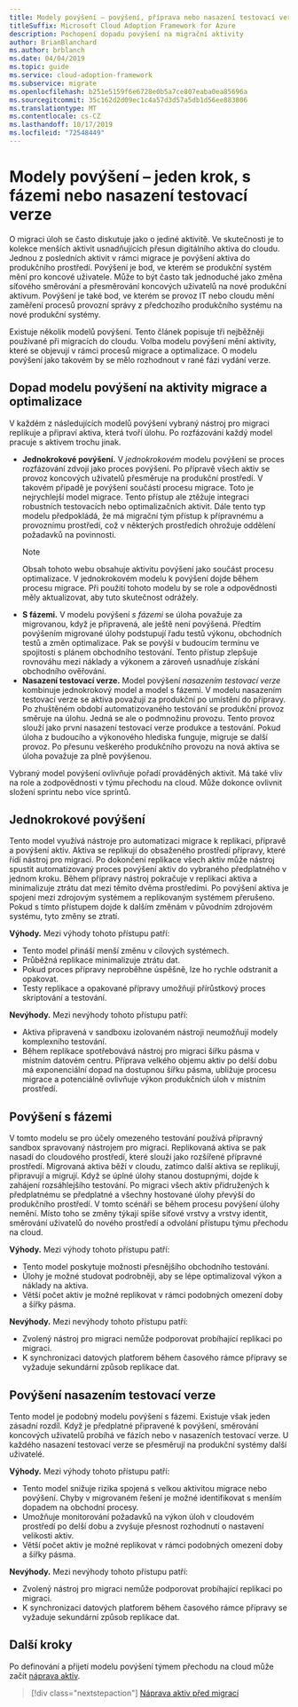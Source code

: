 ```yaml
---
title: Modely povýšení – povýšení, příprava nebo nasazení testovací verze
titleSuffix: Microsoft Cloud Adoption Framework for Azure
description: Pochopení dopadu povýšení na migrační aktivity
author: BrianBlanchard
ms.author: brblanch
ms.date: 04/04/2019
ms.topic: guide
ms.service: cloud-adoption-framework
ms.subservice: migrate
ms.openlocfilehash: b251e5159f6e6728e0b5a7ce807eaba0ea85696a
ms.sourcegitcommit: 35c162d2d09ec1c4a57d3d57a5db1d56ee883806
ms.translationtype: MT
ms.contentlocale: cs-CZ
ms.lasthandoff: 10/17/2019
ms.locfileid: "72548449"
---
```

# <a name="promotion-models---single-step-staged-or-flight"></a>Modely povýšení – jeden krok, s fázemi nebo nasazení testovací verze

O migraci úloh se často diskutuje jako o jediné aktivitě. Ve skutečnosti je to kolekce menších aktivit usnadňujících přesun digitálního aktiva do cloudu. Jednou z posledních aktivit v rámci migrace je povýšení aktiva do produkčního prostředí. Povýšení je bod, ve kterém se produkční systém mění pro koncové uživatele. Může to být často tak jednoduché jako změna síťového směrování a přesměrování koncových uživatelů na nové produkční aktivum. Povýšení je také bod, ve kterém se provoz IT nebo cloudu mění zaměření procesů provozní správy z předchozího produkčního systému na nové produkční systémy.

Existuje několik modelů povýšení. Tento článek popisuje tři nejběžněji používané při migracích do cloudu. Volba modelu povýšení mění aktivity, které se objevují v rámci procesů migrace a optimalizace. O modelu povýšení jako takovém by se mělo rozhodnout v rané fázi vydání verze.

## <a name="impact-of-promotion-model-on-migrate-and-optimize-activities"></a>Dopad modelu povýšení na aktivity migrace a optimalizace

V každém z následujících modelů povýšení vybraný nástroj pro migraci replikuje a připraví aktiva, která tvoří úlohu. Po rozfázování každý model pracuje s aktivem trochu jinak.

- **Jednokrokové povýšení.** V *jednokrokovém* modelu povýšení se proces rozfázování zdvojí jako proces povýšení. Po přípravě všech aktiv se provoz koncových uživatelů přesměruje na produkční prostředí. V takovém případě je povýšení součástí procesu migrace. Toto je nejrychlejší model migrace. Tento přístup ale ztěžuje integraci robustních testovacích nebo optimalizačních aktivit. Dále tento typ modelu předpokládá, že má migrační tým přístup k přípravnému a provoznímu prostředí, což v některých prostředích ohrožuje oddělení požadavků na povinnosti.
  > [!NOTE]
  >Obsah tohoto webu obsahuje aktivitu povýšení jako součást procesu optimalizace. V jednokrokovém modelu k povýšení dojde během procesu migrace. Při použití tohoto modelu by se role a odpovědnosti měly aktualizovat, aby tuto skutečnost odrážely.
- **S fázemi.** V modelu povýšení *s fázemi* se úloha považuje za migrovanou, když je připravená, ale ještě není povýšená. Předtím povýšením migrované úlohy podstupují řadu testů výkonu, obchodních testů a změn optimalizace. Pak se povýší v budoucím termínu ve spojitosti s plánem obchodního testování. Tento přístup zlepšuje rovnováhu mezi náklady a výkonem a zároveň usnadňuje získání obchodního ověřování.
- **Nasazení testovací verze.** Model povýšení *nasazením testovací verze* kombinuje jednokrokový model a model s fázemi. V modelu nasazením testovací verze se aktiva považují za produkční po umístění do přípravy. Po zhuštěném období automatizovaného testování se produkční provoz směruje na úlohu. Jedná se ale o podmnožinu provozu. Tento provoz slouží jako první nasazení testovací verze produkce a testování. Pokud úloha z budoucího a výkonového hlediska funguje, migruje se další provoz. Po přesunu veškerého produkčního provozu na nová aktiva se úloha považuje za plně povýšenou.

Vybraný model povýšení ovlivňuje pořadí prováděných aktivit. Má také vliv na role a zodpovědnosti v týmu přechodu na cloud. Může dokonce ovlivnit složení sprintu nebo více sprintů.

## <a name="single-step-promotion"></a>Jednokrokové povýšení

Tento model využívá nástroje pro automatizaci migrace k replikaci, přípravě a povýšení aktiv. Aktiva se replikují do obsaženého prostředí přípravy, které řídí nástroj pro migraci. Po dokončení replikace všech aktiv může nástroj spustit automatizovaný proces povýšení aktiv do vybraného předplatného v jednom kroku. Během přípravy nástroj pokračuje v replikaci aktiva a minimalizuje ztrátu dat mezi těmito dvěma prostředími. Po povýšení aktiva je spojení mezi zdrojovým systémem a replikovaným systémem přerušeno. Pokud s tímto přístupem dojde k dalším změnám v původním zdrojovém systému, tyto změny se ztratí.

**Výhody.** Mezi výhody tohoto přístupu patří:

- Tento model přináší menší změnu v cílových systémech.
- Průběžná replikace minimalizuje ztrátu dat.
- Pokud proces přípravy neproběhne úspěšně, lze ho rychle odstranit a opakovat.
- Testy replikace a opakované přípravy umožňují přírůstkový proces skriptování a testování.

**Nevýhody.** Mezi nevýhody tohoto přístupu patří:

- Aktiva připravená v sandboxu izolovaném nástroji neumožňují modely komplexního testování.
- Během replikace spotřebovává nástroj pro migraci šířku pásma v místním datovém centru. Příprava velkého objemu aktiv po delší dobu má exponenciální dopad na dostupnou šířku pásma, ubližuje procesu migrace a potenciálně ovlivňuje výkon produkčních úloh v místním prostředí.

## <a name="staged-promotion"></a>Povýšení s fázemi

V tomto modelu se pro účely omezeného testování používá přípravný sandbox spravovaný nástrojem pro migraci. Replikovaná aktiva se pak nasadí do cloudového prostředí, které slouží jako rozšířené přípravné prostředí. Migrovaná aktiva běží v cloudu, zatímco další aktiva se replikují, připravují a migrují. Když se úplné úlohy stanou dostupnými, dojde k zahájení rozsáhlejšího testování. Po migraci všech aktiv přidružených k předplatnému se předplatné a všechny hostované úlohy převýší do produkčního prostředí. V tomto scénáři se během procesu povýšení úlohy nemění. Místo toho se změny týkají spíše síťové vrstvy a vrstvy identit, směrování uživatelů do nového prostředí a odvolání přístupu týmu přechodu na cloud.

**Výhody.** Mezi výhody tohoto přístupu patří:

- Tento model poskytuje možnosti přesnějšího obchodního testování.
- Úlohy je možné studovat podrobněji, aby se lépe optimalizoval výkon a náklady na aktiva.
- Větší počet aktiv je možné replikovat v rámci podobných omezení doby a šířky pásma.

**Nevýhody.** Mezi nevýhody tohoto přístupu patří:

- Zvolený nástroj pro migraci nemůže podporovat probíhající replikaci po migraci.
- K synchronizaci datových platforem během časového rámce přípravy se vyžaduje sekundární způsob replikace dat.

## <a name="flight-promotion"></a>Povýšení nasazením testovací verze

Tento model je podobný modelu povýšení s fázemi. Existuje však jeden zásadní rozdíl. Když je předplatné připravené k povýšení, směrování koncových uživatelů probíhá ve fázích nebo v nasazeních testovací verze. U každého nasazení testovací verze se přesměrují na produkční systémy další uživatelé.

**Výhody.** Mezi výhody tohoto přístupu patří:

- Tento model snižuje rizika spojená s velkou aktivitou migrace nebo povýšení. Chyby v migrovaném řešení je možné identifikovat s menším dopadem na obchodní procesy.
- Umožňuje monitorování požadavků na výkon úloh v cloudovém prostředí po delší dobu a zvyšuje přesnost rozhodnutí o nastavení velikosti aktiv.
- Větší počet aktiv je možné replikovat v rámci podobných omezení doby a šířky pásma.

**Nevýhody.** Mezi nevýhody tohoto přístupu patří:

- Zvolený nástroj pro migraci nemůže podporovat probíhající replikaci po migraci.
- K synchronizaci datových platforem během časového rámce přípravy se vyžaduje sekundární způsob replikace dat.

## <a name="next-steps"></a>Další kroky

Po definování a přijetí modelu povýšení týmem přechodu na cloud může začít [náprava aktiv](./remediate.md).

> [!div class="nextstepaction"]
> [Náprava aktiv před migrací](./remediate.md)
